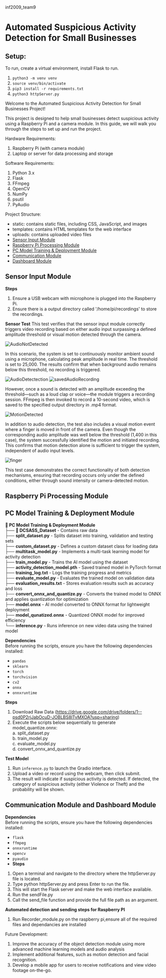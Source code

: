 inf2009_team9

# Automated Suspicious Activity Detection for Small Businesses

## Setup:

To run, create a virtual environment, install Flask to run.

1. `python3 -m venv venv`
2. `source venv/bin/activate`
3. `pip3 install -r requirements.txt`
4. `python3 httpServer.py`

Welcome to the Automated Suspicious Activity Detection for Small Businesses Project!

This project is designed to help small businesses detect suspicious activity using a Raspberry Pi and a camera module.
In this guide, we will walk you through the steps to set up and run the project.

Hardware Requirements:

1. Raspberry Pi (with camera module)
2. Laptop or server for data processing and storage

Software Requirements:

1. Python 3.x
2. Flask
3. FFmpeg
4. OpenCV
5. NumPy
6. psutil
7. PyAudio

Project Structure:

- static: contains static files, including CSS, JavaScript, and images
- templates: contains HTML templates for the web interface
- uploads: contains uploaded video files
- [Sensor Input Module](#sensor-input-module)
- [Raspberry Pi Processing Module](#raspberry-pi-processing-module)
- [PC Model Training & Deployment Module](#pc-model-training--deployment-module)
- [Communication Module](#communication-module)
- [Dashboard Module](#dashboard-module)


## Sensor Input Module

**Steps**

1. Ensure a USB webcam with microphone is plugged into the Raspberry Pi.
2. Ensure there is a output directory called '/home/pi/recordings' to store the recordings.

**Sensor Test**
This test verifies that the sensor input module correctly triggers video recording based on either audio input surpassing a defined amplitude threshold or visual motion detected through the camera.


![AudioNotDetected](https://github.com/user-attachments/assets/0faceaf6-5854-4892-b4a9-814aadb60c9e)

In this scenario, the system is set to continuously monitor ambient sound using a microphone, calculating peak amplitude in real time. The threshold is set to 25,000. The results confirm that when background audio remains below this threshold, no recording is triggered. 


![AudioDetectection](https://github.com/user-attachments/assets/5de5654c-0104-4e24-8efd-ac46cab0a4bf)
![savedAudioRecording](https://github.com/user-attachments/assets/bdca628d-4114-474c-8d98-3ed2624c7ddb)

However, once a sound is detected with an amplitude exceeding the threshold—such as a loud clap or voice—the module triggers a recording session. FFmpeg is then invoked to record a 10-second video, which is saved to the specified output directory in .mp4 format.


![MotionDetected](https://github.com/user-attachments/assets/affd4690-69ee-4e7e-a141-788673cf195e)

In addition to audio detection, the test also includes a visual motion event where a finger is moved in front of the camera. Even though the corresponding audio amplitude was well below the threshold (1,400 in this case), the system successfully identified the motion and initiated recording. This confirms that motion detection alone is sufficient to trigger the system, independent of audio input levels.

![finger](https://github.com/user-attachments/assets/0713b34e-675e-44bb-86d3-1fd16b4a3602)

This test case demonstrates the correct functionality of both detection mechanisms, ensuring that recording occurs only under the defined conditions, either through sound intensity or camera-detected motion.



## Raspberry Pi Processing Module

## PC Model Training & Deployment Module

**📂 PC Model Training & Deployment Module** <br>
├── **📂 DCSASS_Dataset** - Contains raw data <br>
├── **split_dataset.py** - Splits dataset into training, validation and testing sets <br>
├── **custom_dataset.py** - Defines a custom dataset class for loading data <br>
├── **multitask_model.py** - Implements a multi-task learning model for activity detection <br>
├── **train_model.py** - Trains the AI model using the dataset <br>
├── **activity_detection_model.pth** - Saved trained model in PyTorch format <br>
├── **training_log.txt** - Logs the training progress and metrics <br>
├── **evaluate_model.py** - Evaluates the trained model on validation data <br>
├── **evaluation_results.txt** - Stores evaluation results such as accuracy and loss <br>
├── **convert_onnx_and_quantize.py** - Converts the trained model to ONNX and applies quantization for optimization <br>
├── **model.onnx** - AI model converted to ONNX format for lightweight deployment <br>
├── **model_qunatized.onnx** - Quantized ONNX model for improved efficiency <br>
└── **inference.py** - Runs inference on new video data using the trained model <br>

**Dependencies** <br>
Before running the scripts, ensure you have the following dependencies installed: <br>

- `pandas`
- `sklearn`
- `torch`
- `torchvision`
- `cv2`
- `onnx`
- `onnxruntime`

**Steps**

1. Download Raw Data (https://drive.google.com/drive/folders/1--psd0P2rjJabOcuD-JOBLBS8lTvMXOA?usp=sharing)
2. Execute the scripts below sequentially to generate model_quantize.onnx: <br>
   a. split_dataset.py <br>
   b. train_model.py <br>
   c. evaluate_model.py <br>
   d. convert_onnx_and_quantize.py <br>

**Test Model** <br>

1. Run `inference.py` to launch the Gradio interface. <br>
2. Upload a video or record using the webcam, then click submit. <br>
3. The result will indicate if suspicious activity is detected. If detected, the category of suspicious activity (either Violence or Theft) and the probability will be shown. <br>

## Communication Module and Dashboard Module

**Dependencies** <br>
Before running the scripts, ensure you have the following dependencies installed: <br>

- `flask`
- `ffmpeg`
- `onnxruntime`
- `opencv`
- `pyaudio`
- **Steps**

1. Open a terminal and navigate to the directory where the httpServer.py file is located.
2. Type python httpServer.py and press Enter to run the file.
3. This will start the Flask server and make the web interface available.
4. Run the sendFile.py
5. Call the send_file function and provide the full file path as an argument.

**Automated detection and sending steps for Raspberry PI**

1. Run Recorder_module.py on the raspberry pi,ensure all of the required files and dependancies are installed

Future Development:

1. Improve the accuracy of the object detection module using more advanced machine learning models and audio analysis
2. Implement additional features, such as motion detection and facial recognition.
3. Develop a mobile app for users to receive notifications and view video footage on-the-go.
